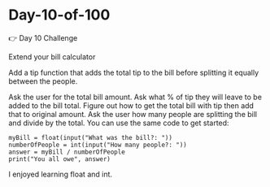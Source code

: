 # Day-10-of-100

👉 Day 10 Challenge

Extend your bill calculator

Add a tip function that adds the total tip to the bill before splitting it equally between the people.

Ask the user for the total bill amount.
Ask what % of tip they will leave to be added to the bill total.
Figure out how to get the total bill with tip then add that to original amount.
Ask the user how many people are splitting the bill and divide by the total.
You can use the same code to get started:

```
myBill = float(input("What was the bill?: "))
numberOfPeople = int(input("How many people?: "))
answer = myBill / numberOfPeople
print("You all owe", answer)
```
I enjoyed learning float and int.
